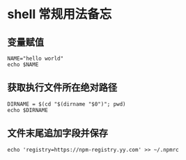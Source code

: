 # shell 常规用法备忘
## 变量赋值
```shell
NAME="hello world"
echo $NAME
```

## 获取执行文件所在绝对路径
```shell
DIRNAME = $(cd "$(dirname "$0")"; pwd)
echo $DIRNAME
```

## 文件末尾追加字段并保存
```shell
echo 'registry=https://npm-registry.yy.com' >> ~/.npmrc
```